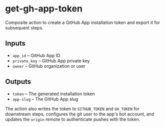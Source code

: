 # get-gh-app-token

Composite action to create a GitHub App installation token and export it for subsequent steps.

## Inputs
- `app_id` – GitHub App ID
- `private_key` – GitHub App private key
- `owner` – GitHub organization or user

## Outputs
- `token` – The generated installation token
- `app-slug` – The GitHub App slug

The action also writes the token to `GITHUB_TOKEN` and `GH_TOKEN` for downstream steps, configures the git user to the app's bot account, and updates the `origin` remote to authenticate pushes with the token.
